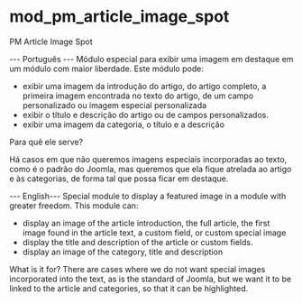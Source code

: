 # mod_pm_article_image_spot
PM Article Image Spot



--- Português ---
Módulo especial para exibir uma imagem em destaque em um módulo com maior liberdade.
Este módulo pode:
- exibir uma imagem da introdução do artigo, do artigo completo, a primeira imagem encontrada no texto do artigo, de um campo personalizado ou imagem especial personalizada
- exibir o título e descrição do artigo ou de campos personalizados.
- exibir uma imagem da categoria, o título e a descrição

Para quê ele serve?

Há casos em que não queremos imagens especiais incorporadas ao texto, como é o padrão do Joomla, mas queremos que ela fique atrelada ao artigo e às categorias, de forma tal que possa ficar em destaque.

--- English---
Special module to display a featured image in a module with greater freedom.
This module can:
- display an image of the article introduction, the full article, the first image found in the article text, a custom field, or custom special image
- display the title and description of the article or custom fields.
- display an image of the category, title and description

What is it for?
There are cases where we do not want special images incorporated into the text, as is the standard of Joomla, but we want it to be linked to the article and categories, so that it can be highlighted.

